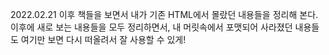 2022.02.21 이후 책들을 보면서 내가 기존 HTML에서 몰랐던 내용들을 정리해 본다. 
이후에 새로 보는 내용들을 모두 정리하면서, 내 머릿속에서 포맷되어 사라졌던 내용들도 여기만 보면 다시 떠올려서 잘 사용할 수 있게!
